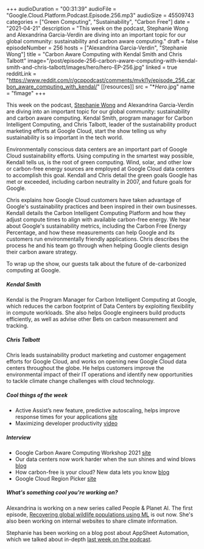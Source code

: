 +++
audioDuration = "00:31:39"
audioFile = "Google.Cloud.Platform.Podcast.Episode.256.mp3"
audioSize = 45509743
categories = ["Green Computing", "Sustainability", "Carbon Free"]
date = "2021-04-21"
description = "This week on the podcast, Stephanie Wong and Alexandrina Garcia-Verdin are diving into an important topic for our global community: sustainability and carbon aware computing."
draft = false
episodeNumber = 256
hosts = ["Alexandrina Garcia-Verdin", "Stephanie Wong"]
title = "Carbon Aware Computing with Kendal Smith and Chris Talbott"
image="/post/episode-256-carbon-aware-computing-with-kendal-smith-and-chris-talbott/images/hero/hero-EP-256.jpg"
linked = true
redditLink = "https://www.reddit.com/r/gcppodcast/comments/mvkl1y/episode_256_carbon_aware_computing_with_kendal/"
[[resources]]
  src = "**Hero*.jpg"
  name = "fimage"
+++

This week on the podcast, [Stephanie Wong](https://twitter.com/stephr_wong) and Alexandrina Garcia-Verdin are diving into an important topic for our global community:  sustainability and carbon aware computing. Kendal Smith, program manager for Carbon Intelligent Computing, and Chris Talbott, leader of the sustainability product marketing efforts at Google Cloud, start the show telling us why sustainability is so important in the tech world. 

Environmentally conscious data centers are an important part of Google Cloud sustainability efforts. Using computing in the smartest way possible, Kendall tells us,  is the root of green computing. Wind, solar, and other low or carbon-free energy sources are employed at Google Cloud data centers to accomplish this goal. Kendall  and Chris detail the green goals Google has met or exceeded, including carbon neutrality in 2007, and future goals for Google.

Chris explains how Google Cloud customers have taken advantage of Google's sustainability practices and been inspired in their own businesses. Kendall details the Carbon Intelligent Computing Platform and how they adjust compute times to align with available carbon-free energy. We hear about Google's sustainability metrics, including the Carbon Free Energy Percentage, and how these measurements can help Google and its customers run environmentally friendly applications. Chris describes the process he and his team go through when helping Google clients design their carbon aware strategy.

To wrap up the show, our guests talk about the future of de-carbonized computing at Google.

##### Kendal Smith

Kendal is the Program Manager for Carbon Intelligent Computing at Google, which reduces the carbon footprint of Data Centers by exploiting flexibility in compute workloads. She also helps Google engineers build products efficiently, as well as advise other Bets on carbon measurement and tracking. 

##### Chris Talbott

Chris leads sustainability product marketing and customer engagement efforts for Google Cloud, and works on opening new Google Cloud data centers throughout the globe. He helps customers improve the environmental impact of their IT operations and identify new opportunities to tackle climate change challenges with cloud technology.

##### Cool things of the week

* Active Assist’s new feature, predictive autoscaling, helps improve response times for your applications [site](https://cloud.google.com/solutions/active-assist)
* Maximizing developer productivity [video](https://www.youtube.com/watch?v=JypfRNRmaXk)

##### Interview

* Google Carbon Aware Computing Workshop 2021 [site](https://docs.google.com/forms/d/e/1FAIpQLSeo6O4-RNGex3k0Ci1qiDw1vgUOedbTbKii7-YZ2cqJCgvW3g/viewform?resourcekey=0-OWLZFWcuUjH5N2lzDa12dw)
* Our data centers now work harder when the sun shines and wind blows [blog](https://blog.google/inside-google/infrastructure/data-centers-work-harder-sun-shines-wind-blows/)
* How carbon-free is your cloud? New data lets you know [blog](https://cloud.google.com/blog/topics/sustainability/sharing-carbon-free-energy-percentage-for-google-cloud-regions)
* Google Cloud Region Picker [site](https://googlecloudplatform.github.io/region-picker/)

##### What's something cool you're working on?

Alexandrina is working on a new series called People & Planet AI. The first episode, [Recovering global wildlife populations using ML](https://www.youtube.com/watch?v=hUzODH3uGg0) is out now. She's also been working on internal websites to share climate information.

Stephanie has been working on a blog post about AppSheet Automation, which we talked about in-depth [last week on the podcast](https://www.gcppodcast.com/post/episode-255-appsheet-automation-with-jennifer-cadence-and-prithpal-bhogill/). 




